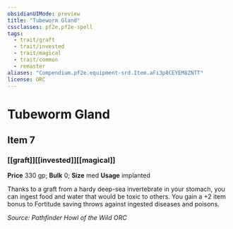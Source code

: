 ```yaml
---
obsidianUIMode: preview
title: "Tubeworm Gland"
cssclasses: pf2e,pf2e-spell
tags:
  - trait/graft
  - trait/invested
  - trait/magical
  - trait/common
  - remaster
aliases: "Compendium.pf2e.equipment-srd.Item.aFi3p8CEYEM8ZNTT"
license: ORC
---
```

# Tubeworm Gland
## Item 7
### [[graft]][[invested]][[magical]]


**Price** 330 gp; 
**Bulk** 0; **Size** med
**Usage** implanted

Thanks to a graft from a hardy deep-sea invertebrate in your stomach, you can ingest food and water that would be toxic to others. You gain a +2 item bonus to Fortitude saving throws against ingested diseases and poisons.

*Source: Pathfinder Howl of the Wild*
*ORC*